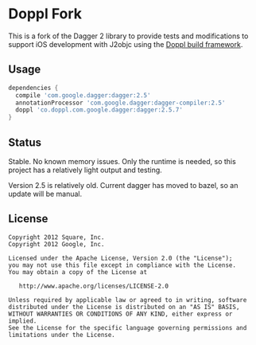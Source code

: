 # Doppl Fork

This is a fork of the Dagger 2 library to provide tests and modifications to support
iOS development with J2objc using the [Doppl build framework](http://doppl.co/).

## Usage

```groovy
dependencies {
  compile 'com.google.dagger:dagger:2.5'
  annotationProcessor 'com.google.dagger:dagger-compiler:2.5'
  doppl 'co.doppl.com.google.dagger:dagger:2.5.7'
}
```

## Status

Stable. No known memory issues. Only the runtime is needed, so this project has a relatively light output and testing.

Version 2.5 is relatively old. Current dagger has moved to bazel, so an update will be manual.

## License

    Copyright 2012 Square, Inc.
    Copyright 2012 Google, Inc.

    Licensed under the Apache License, Version 2.0 (the "License");
    you may not use this file except in compliance with the License.
    You may obtain a copy of the License at

       http://www.apache.org/licenses/LICENSE-2.0

    Unless required by applicable law or agreed to in writing, software
    distributed under the License is distributed on an "AS IS" BASIS,
    WITHOUT WARRANTIES OR CONDITIONS OF ANY KIND, either express or implied.
    See the License for the specific language governing permissions and
    limitations under the License.



 [mavensearch]: http://search.maven.org/#search%7Cga%7C1%7Cg%3A%22com.google.dagger%22
 [dagger-snap]: https://oss.sonatype.org/content/repositories/snapshots/com/google/dagger/
 [website]: http://google.github.io/dagger
 [latestapi]: http://google.github.io/dagger/api/latest/
 [20api]: http://google.github.io/dagger/api/2.0/
 [gaktalk]: https://www.youtube.com/watch?v=oK_XtfXPkqw
 [proposal]: https://github.com/square/dagger/issues/366
 [project]: http://github.com/google/dagger/
 [community]: https://plus.google.com/communities/111933036769103367883
 [square]: http://github.com/square/dagger/
 [squarecommunity]: https://plus.google.com/communities/109244258569782858265

